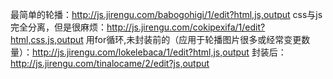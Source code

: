 最简单的轮播：http://js.jirengu.com/babogohigi/1/edit?html,js,output
css与js完全分离，但是很麻烦：http://js.jirengu.com/cokipexifa/1/edit?html,css,js,output
用for循环,未封装前的（应用于轮播图片很多或经常变更数量）：http://js.jirengu.com/lokelebaca/1/edit?html,js,output
封装后：http://js.jirengu.com/tinalocame/2/edit?js,output
